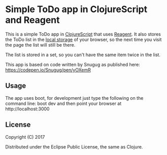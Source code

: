 # Simple ToDo app in ClojureScript and Reagent
This is a simple ToDo app in [ClojureScript](https://github.com/clojure/clojurescript)
that uses [Reagent](https://reagent-project.github.io/). It also stores the ToDo list in the [local storage](https://github.com/alandipert/storage-atom) of your browser, so the next time you visit the page the list will still be there.

The list is stored in a set, so you can't have the same item twice in the list.

This app is based on code written by Snugug as published here:
https://codepen.io/Snugug/pen/yOXemR

## Usage
The app uses boot, for development just type the following on the command line:
boot dev
and then point your browser at http://localhost:3000

## License

Copyright (C) 2017

Distributed under the Eclipse Public License, the same as Clojure.
